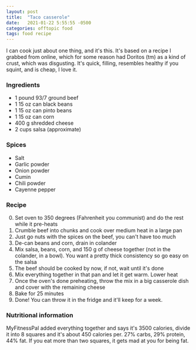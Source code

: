 ```yaml
---
layout: post
title:  "Taco casserole"
date:   2021-01-22 5:55:55 -0500
categories: offtopic food
tags: food recipe
---
```

I can cook just about one thing, and it's this.  It's based on a recipe I grabbed from online, which for some reason had Doritos (tm) as a kind of crust, which was disgusting.  It's quick, filling, resembles healthy if you squint, and is cheap, I love it.

### Ingredients
* 1 pound 93/7 ground beef
* 1 15 oz can black beans
* 1 15 oz can pinto beans
* 1 15 oz can corn
* 400 g shredded cheese
* 2 cups salsa (approximate)

### Spices
* Salt
* Garlic powder
* Onion powder
* Cumin
* Chili powder
* Cayenne pepper

### Recipe
0. Set oven to 350 degrees (Fahrenheit you communist) and do the rest while it pre-heats
1. Crumble beef into chunks and cook over medium heat in a large pan
2. Just go nuts with the spices on the beef, you can't have too much
3. De-can beans and corn, drain in colander
4. Mix salsa, beans, corn, and 150 g of cheese together (not in the colander, in a bowl).  You want a pretty thick consistency so go easy on the salsa
5. The beef should be cooked by now, if not, wait until it's done
6. Mix everything together in that pan and let it get warm.  Lower heat
7. Once the oven's done preheating, throw the mix in a big casserole dish and cover with the remaining cheese
8. Bake for 25 minutes
9. Done!  You can throw it in the fridge and it'll keep for a week.

### Nutritional information
MyFitnessPal added everything together and says it's 3500 calories, divide it into 8 squares and it's about 450 calories per.  27% carbs, 29% protein, 44% fat.  If you eat more than two squares, it gets mad at you for being fat.